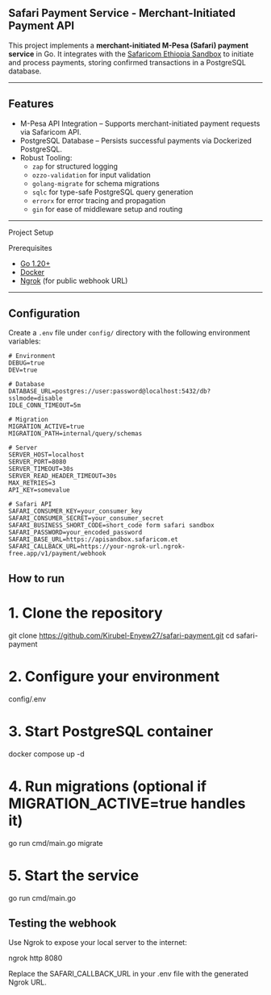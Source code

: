 ## Safari Payment Service - Merchant-Initiated Payment API

This project implements a **merchant-initiated M-Pesa (Safari) payment service** in Go. It integrates with the [Safaricom Ethiopia Sandbox](https://developer.safaricom.et) to initiate and process payments, storing confirmed transactions in a PostgreSQL database.

---

## Features

- M-Pesa API Integration – Supports merchant-initiated payment requests via Safaricom API.
- PostgreSQL Database – Persists successful payments via Dockerized PostgreSQL.
- Robust Tooling:
  - `zap` for structured logging
  - `ozzo-validation` for input validation
  - `golang-migrate` for schema migrations
  - `sqlc` for type-safe PostgreSQL query generation
  - `errorx` for error tracing and propagation
  - `gin` for ease of middleware setup and routing

---

Project Setup

Prerequisites

- [Go 1.20+](https://golang.org/dl/)
- [Docker](https://www.docker.com/)
- [Ngrok](https://ngrok.com/) (for public webhook URL)

---

## Configuration

Create a `.env` file under `config/` directory with the following environment variables:

```env
# Environment
DEBUG=true
DEV=true

# Database
DATABASE_URL=postgres://user:password@localhost:5432/db?sslmode=disable
IDLE_CONN_TIMEOUT=5m

# Migration
MIGRATION_ACTIVE=true
MIGRATION_PATH=internal/query/schemas

# Server
SERVER_HOST=localhost
SERVER_PORT=8080
SERVER_TIMEOUT=30s
SERVER_READ_HEADER_TIMEOUT=30s
MAX_RETRIES=3
API_KEY=somevalue

# Safari API
SAFARI_CONSUMER_KEY=your_consumer_key
SAFARI_CONSUMER_SECRET=your_consumer_secret
SAFARI_BUSINESS_SHORT_CODE=short_code form safari sandbox
SAFARI_PASSWORD=your_encoded_password
SAFARI_BASE_URL=https://apisandbox.safaricom.et
SAFARI_CALLBACK_URL=https://your-ngrok-url.ngrok-free.app/v1/payment/webhook
```

## How to run

# 1. Clone the repository

git clone https://github.com/Kirubel-Enyew27/safari-payment.git
cd safari-payment

# 2. Configure your environment

config/.env

# 3. Start PostgreSQL container

docker compose up -d

# 4. Run migrations (optional if MIGRATION_ACTIVE=true handles it)

go run cmd/main.go migrate

# 5. Start the service

go run cmd/main.go

## Testing the webhook

Use Ngrok to expose your local server to the internet:

ngrok http 8080

Replace the SAFARI_CALLBACK_URL in your .env file with the generated Ngrok URL.
